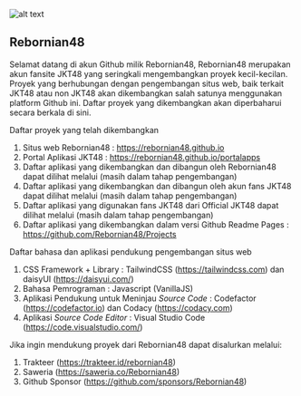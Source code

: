![alt text](https://avatars.githubusercontent.com/u/80138640 "Rebornian48")
## Rebornian48

Selamat datang di akun Github milik Rebornian48, Rebornian48 merupakan akun fansite JKT48 yang seringkali mengembangkan proyek kecil-kecilan. Proyek yang berhubungan dengan pengembangan situs web, baik terkait JKT48 atau non JKT48 akan dikembangkan salah satunya menggunakan platform Github ini. Daftar proyek yang dikembangkan akan diperbaharui secara berkala di sini.

Daftar proyek yang telah dikembangkan
1. Situs web Rebornian48 : https://rebornian48.github.io
2. Portal Aplikasi JKT48 : https://rebornian48.github.io/portalapps
3. Daftar aplikasi yang dikembangkan dan dibangun oleh Rebornian48 dapat dilihat melalui (masih dalam tahap pengembangan)
4. Daftar aplikasi yang dikembangkan dan dibangun oleh akun fans JKT48 dapat dilihat melalui (masih dalam tahap pengembangan)
5. Daftar aplikasi yang digunakan fans JKT48 dari Official JKT48 dapat dilihat melalui (masih dalam tahap pengembangan)
6. Daftar aplikasi yang dikembangkan dalam versi Github Readme Pages : https://github.com/Rebornian48/Projects

Daftar bahasa dan aplikasi pendukung pengembangan situs web
1. CSS Framework + Library : TailwindCSS (https://tailwindcss.com) dan daisyUI (https://daisyui.com/)
2. Bahasa Pemrograman : Javascript (VanillaJS)
3. Aplikasi Pendukung untuk Meninjau _Source Code_ : Codefactor (https://codefactor.io) dan Codacy (https://codacy.com)
4. Aplikasi _Source Code Editor_ : Visual Studio Code (https://code.visualstudio.com/)

Jika ingin mendukung proyek dari Rebornian48 dapat disalurkan melalui:
1. Trakteer (https://trakteer.id/rebornian48)
2. Saweria (https://saweria.co/Rebornian48)
3. Github Sponsor (https://github.com/sponsors/Rebornian48)
